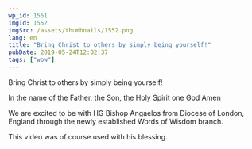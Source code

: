 ```yaml
---
wp_id: 1551
imgId: 1552
imgSrc: /assets/thumbnails/1552.png
lang: en
title: "Bring Christ to others by simply being yourself!"
pubDate: 2019-05-24T12:02:37
tags: ["wow"]
---
```


<!-- page: 6 -->

<p>Bring Christ to others by simply being yourself!</p>
<p>In the name of the Father, the Son, the Holy Spirit one God Amen</p>
<p>We are excited to be with HG Bishop Angaelos from Diocese of London, England through the newly established Words of Wisdom branch.</p>
<p>This video was of course used with his blessing.</p>
